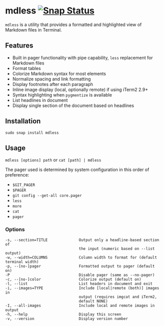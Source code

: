 
# mdless [![Snap Status](https://build.snapcraft.io/badge/arubislander/mdless-snap.svg)](https://build.snapcraft.io/user/arubislander/mdless-snap)

`mdless` is a utility that provides a formatted and highlighted view of Markdown files in Terminal.

## Features

- Built in pager functionality with pipe capability, `less` replacement for Markdown files
- Format tables
- Colorize Markdown syntax for most elements
- Normalize spacing and link formatting
- Display footnotes after each paragraph
- Inline image display (local, optionally remote) if using iTerm2 2.9+
- Syntax highlighting when `pygmentize` is available
- List headlines in document
- Display single section of the document based on headlines

## Installation

    sudo snap install mdless

## Usage 

`mdless [options] path` or `cat [path] | mdless`

The pager used is determined by system configuration in this order of preference:

* `$GIT_PAGER`
* `$PAGER`
* `git config --get-all core.pager`
* `less`
* `more`
* `cat`
* `pager`

### Options

    -s, --section=TITLE              Output only a headline-based section of 
                                     the input (numeric based on --list output)
    -w, --width=COLUMNS              Column width to format for (default terminal width)
    -p, --[no-]pager                 Formatted output to pager (default on)
    -P                               Disable pager (same as --no-pager)
    -c, --[no-]color                 Colorize output (default on)
    -l, --list                       List headers in document and exit
    -i, --images=TYPE                Include [local|remote (both)] images in 
                                     output (requires imgcat and iTerm2, 
                                     default NONE)
    -I, --all-images                 Include local and remote images in output 
    -h, --help                       Display this screen
    -v, --version                    Display version number
